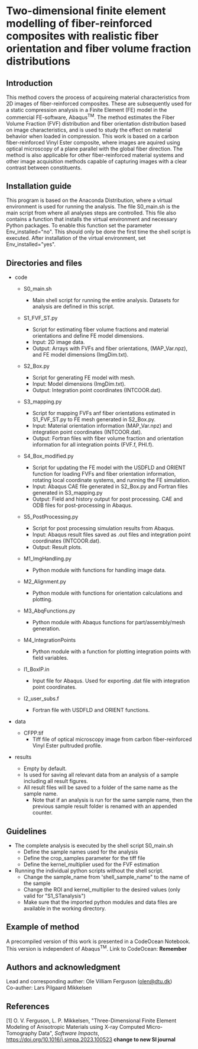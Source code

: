 # Two-dimensional finite element modelling of fiber-reinforced composites with realistic fiber orientation and fiber volume fraction distributions

## Introduction
This method covers the process of acquireing material characteristics from 2D images of fiber-reinforced composites. These are subsequently used for a static compression analysis in a Finite Element (FE) model in the commercial FE-software, Abaqus<sup>TM</sup>. The method estimates the Fiber Volume Fraction (FVF) distribution and fiber orientation distribution based on image characteristics, and is used to study the effect on material behavior when loaded in compression. This work is based on a carbon fiber-reinforced Vinyl Ester composite, where images are aquired using optical microscopy of a plane parallel with the global fiber direction. The method is also applicable for other fiber-reinforced material systems and other image acquisition methods capable of capturing images with a clear contrast between constituents. 

## Installation guide

This program is based on the Anaconda Distribution, where a virtual environment is used for running the analysis. The file S0_main.sh is the main script from where all analyses steps are controlled. This file also contains a function that installs the virtual environment and necessary Python packages. To enable this function set the parameter Env_installed="no". This should only be done the first time the shell script is executed. After installation of the virtual environment, set Env_installed="yes". 

## Directories and files
- code
	* S0_main.sh
		- Main shell script for running the entire analysis. Datasets for analysis are defined in this script. 
	* S1_FVF_ST.py
		- Script for estimating fiber volume fractions and material orientations and define FE model dimensions.
		- Input: 2D image data.
		- Output: Arrays with FVFs and fiber orientations, (MAP_Var.npz), and FE model dimensions (ImgDim.txt).
	* S2_Box.py
		- Script for generating FE model with mesh.
		- Input: Model dimensions (ImgDim.txt).
		- Output: Integration point coordinates (INTCOOR.dat).
	* S3_mapping.py
		- Script for mapping FVFs anf fiber orientations estimated in S1_FVF_ST.py to FE mesh generated in S2_Box.py.
		- Input: Material orientation information (MAP_Var.npz) and integration point coordinates (INTCOOR.dat).
		- Output: Fortran files with fiber volume fraction and orientation information for all integration points (FVF.f, PHI.f).
	* S4_Box_modified.py
		- Script for updating the FE model with the USDFLD and ORIENT function for loading FVFs and fiber orientation information, rotating local coordinate systems, and running the FE simulation.
		- Input: Abaqus CAE file generated in S2_Box.py and Fortran files generated in S3_mapping.py
		- Output: Field and history output for post processing. CAE and ODB files for post-processing in Abaqus.
	* S5_PostProcessing.py
		- Script for post processing simulation results from Abaqus.
		- Input: Abaqus result files saved as .out files and integration point coordinates (INTCOOR.dat).
		- Output: Result plots.
		
	* M1_ImgHandling.py
		- Python module with functions for handling image data.
	* M2_Alignment.py
		- Python module with functions for orientation calculations and plotting.
	* M3_AbqFunctions.py
		- Python module with Abaqus functions for part/assembly/mesh generation.
	* M4_IntegrationPoints
		- Python module with a function for plotting integration points with field variables.
		
	* I1_BoxIP.in
		- Input file for Abaqus. Used for exporting .dat file with integration point coordinates.
	* I2_user_subs.f
		- Fortran file with USDFLD and ORIENT functions. 
		
- data
	* CFPP.tif
		- Tiff file of optical microscopy image from carbon fiber-reinforced Vinyl Ester pultruded profile.
	
- results
	* Empty by default. 
	* Is used for saving all relevant data from an analysis of a sample including all result figures.
	* All result files will be saved to a folder of the same name as the sample name. 
		- Note that if an analysis is run for the same sample name, then the previous sample result folder is renamed with an appended counter. 

## Guidelines

- The complete analysis is executed by the shell script S0_main.sh
	* Define the sample names used for the analysis
	* Define the crop_samples parameter for the tiff file
	* Define the kernel_multiplier used for the FVF estimation
- Running the individual python scripts without the shell script. 
	* Change the sample_name from 'shell_sample_name" to the name of the sample
	* Change the ROI and kernel_multiplier to the desired values (only valid for "S1_STanalysis")
	* Make sure that the imported python modules and data files are available in the working directory.

## Example of method
A precompiled version of this work is presented in a CodeOcean Notebook. This version is independent of Abaqus<sup>TM</sup>.
Link to CodeOcean: **Remember**

## Authors and acknowledgment
Lead and corresponding auther: Ole Villiam Ferguson (olen@dtu.dk) \
Co-auther: Lars Pilgaard Mikkelsen

## References
[1] O. V. Ferguson, L. P. Mikkelsen, "Three-Dimensional Finite Element Modeling of Anisotropic Materials using X-ray Computed Micro-Tomography Data", *Software Impacts*, https://doi.org/10.1016/j.simpa.2023.100523  **change to new SI journal**

